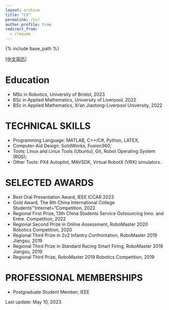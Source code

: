 ```yaml
---
layout: archive
title: "CV"
permalink: /cv/
author_profile: true
redirect_from:
  - /resume
---
```


{% include base_path %}

[[中文简历]](https://robodd.github.io/site/cv-cn/)

Education
======
* MSc in Robotics, University of Bristol, 2023
* BSc in Applied Mathematics, University of Liverpool, 2022
* BSc in Applied Mathematics, Xi’an Jiaotong-Liverpool University, 2022

TECHNICAL SKILLS
======
* Programming Language: MATLAB, C++/C#, Python, LATEX;
* Computer-Aid Design: SolidWorks, Fusion360;
* Tools: Linux and Linux Tools (Ubuntu), Git, Robot Operating System (ROS);
* Other Tools: PX4 Autopilot, MAVSDK, Virtual RobotX (VRX) simulators.


SELECTED AWARDS
======
* Best Oral Presentation Award, IEEE ICCAR 2023
* Gold Award, The 8th China International College Students’“Internet+”Competition, 2022
* Regional First Prize, 13th China Students Service Outsourcing Inno. and Entre. Competition, 2022
* Regional Second Prize in Online Assessment, RoboMaster 2020 Robotics Competition, 2020
* Regional Third Prize in 2v2 Infantry Confrontation, RoboMaster 2019 Jiangsu, 2019
* Regional Third Prize in Standard Racing Smart Firing, RoboMaster 2019 Jiangsu, 2019
* Regional Third Prize, RoboMaster 2019 Robotics Competition, 2019


PROFESSIONAL MEMBERSHIPS
======
* Postgraduate Student Member, IEEE


Last update: May 10, 2023.
<!-- <table width="100%" align="center" border="0" cellspacing="0" cellpadding="20">
      <tr>
        <td width="30%" valign="middle">
          <a href=""><img src="https://www.datocms-assets.com/7860/1648651835-logo-colour.jpeg?auto=compress&dpr=2&fm=webp&h=50&w=180" width="100"></a>
        </td>
        <td width="30%" valign="middle">
          <a href=""><img src="/site/images/XJTLU_logo.png" width="100"></a>
        </td>
        <td width="30%" valign="middle">
          <a href=""><img src="https://www.xjtlu.edu.cn/wp-content/uploads/2022/09/2.png" width="100"></a>
        </td>     
      </tr>
</table> -->

<!-- 
Work experience
======
* Summer 2015: Research Assistant
  * Github University
  * Duties included: Tagging issues
  * Supervisor: Professor Git

* Fall 2015: Research Assistant
  * Github University
  * Duties included: Merging pull requests
  * Supervisor: Professor Hub -->
  
<!-- Skills
======
* Skill 1
* Skill 2
  * Sub-skill 2.1
  * Sub-skill 2.2
  * Sub-skill 2.3
* Skill 3 -->

